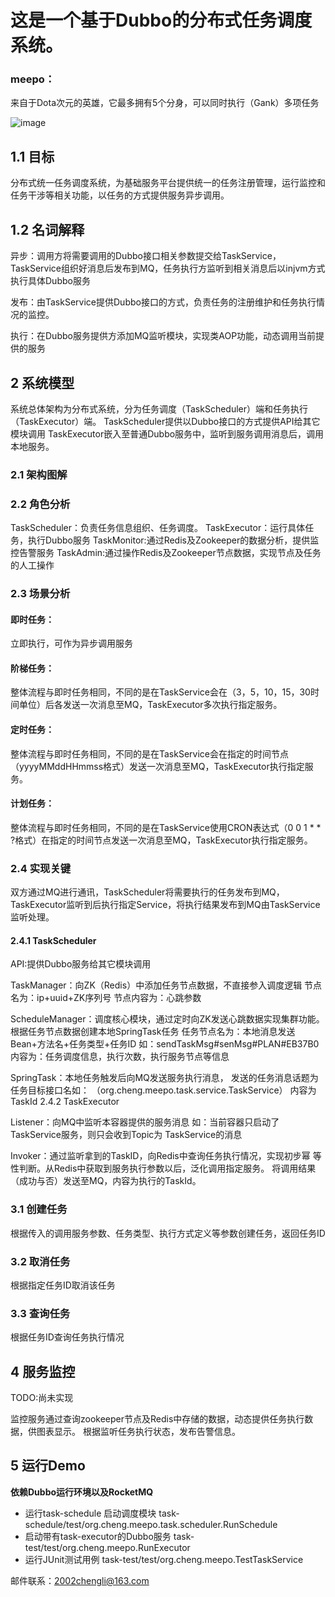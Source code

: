 # 这是一个基于Dubbo的分布式任务调度系统。
<h3>meepo：</h3>
来自于Dota次元的英雄，它最多拥有5个分身，可以同时执行（Gank）多项任务<br/>

![image](https://github.com/hbyscl/meepo/blob/master/design/%E6%9E%B6%E6%9E%84.png)

## 1.1 目标

分布式统一任务调度系统，为基础服务平台提供统一的任务注册管理，运行监控和任务干涉等相关功能，以任务的方式提供服务异步调用。 

## 1.2 名词解释

异步：调用方将需要调用的Dubbo接口相关参数提交给TaskService，TaskService组织好消息后发布到MQ，任务执行方监听到相关消息后以injvm方式执行具体Dubbo服务

发布：由TaskService提供Dubbo接口的方式，负责任务的注册维护和任务执行情况的监控。

执行：在Dubbo服务提供方添加MQ监听模块，实现类AOP功能，动态调用当前提供的服务  

## 2  系统模型

系统总体架构为分布式系统，分为任务调度（TaskScheduler）端和任务执行（TaskExecutor）端。 TaskScheduler提供以Dubbo接口的方式提供API给其它模块调用 TaskExecutor嵌入至普通Dubbo服务中，监听到服务调用消息后，调用本地服务。

### 2.1	架构图解

### 2.2	角色分析

TaskScheduler：负责任务信息组织、任务调度。 TaskExecutor：运行具体任务，执行Dubbo服务 TaskMonitor:通过Redis及Zookeeper的数据分析，提供监控告警服务 TaskAdmin:通过操作Redis及Zookeeper节点数据，实现节点及任务的人工操作

### 2.3	场景分析

#### 即时任务：
立即执行，可作为异步调用服务

#### 阶梯任务：

整体流程与即时任务相同，不同的是在TaskService会在（3，5，10，15，30时间单位）后各发送一次消息至MQ，TaskExecutor多次执行指定服务。

#### 定时任务：
整体流程与即时任务相同，不同的是在TaskService会在指定的时间节点（yyyyMMddHHmmss格式）发送一次消息至MQ，TaskExecutor执行指定服务。

#### 计划任务： 
整体流程与即时任务相同，不同的是在TaskService使用CRON表达式（0 0 1 * * ?格式）在指定的时间节点发送一次消息至MQ，TaskExecutor执行指定服务。

### 2.4	实现关键

双方通过MQ进行通讯，TaskScheduler将需要执行的任务发布到MQ，TaskExecutor监听到后执行指定Service，将执行结果发布到MQ由TaskService监听处理。

#### 2.4.1	TaskScheduler

API:提供Dubbo服务给其它模块调用

TaskManager：向ZK（Redis）中添加任务节点数据，不直接参入调度逻辑 节点名为：ip+uuid+ZK序列号 节点内容为：心跳参数

ScheduleManager：调度核心模块，通过定时向ZK发送心跳数据实现集群功能。	根据任务节点数据创建本地SpringTask任务 任务节点名为：本地消息发送Bean+方法名+任务类型+任务ID 如：sendTaskMsg#senMsg#PLAN#EB37B0 内容为：任务调度信息，执行次数，执行服务节点等信息

SpringTask：本地任务触发后向MQ发送服务执行消息， 发送的任务消息话题为任务目标接口名如： （org.cheng.meepo.task.service.TaskService） 内容为TaskId 2.4.2	TaskExecutor

Listener：向MQ中监听本容器提供的服务消息 如：当前容器只启动了TaskService服务，则只会收到Topic为	TaskService的消息

Invoker：通过监听拿到的TaskID，向Redis中查询任务执行情况，实现初步幂	等性判断。从Redis中获取到服务执行参数以后，泛化调用指定服务。	将调用结果（成功与否）发送至MQ，内容为执行的TaskId。


### 3.1	创建任务

根据传入的调用服务参数、任务类型、执行方式定义等参数创建任务，返回任务ID </br>

### 3.2	取消任务

根据指定任务ID取消该任务  </br>

### 3.3	查询任务

根据任务ID查询任务执行情况  </br>

## 4 服务监控
TODO:尚未实现

监控服务通过查询zookeeper节点及Redis中存储的数据，动态提供任务执行数据，供图表显示。 根据监听任务执行状态，发布告警信息。
## 5 运行Demo
**依赖Dubbo运行环境以及RocketMQ**
- 运行task-schedule 启动调度模块
task-schedule/test/org.cheng.meepo.task.scheduler.RunSchedule
- 启动带有task-executor的Dubbo服务
task-test/test/org.cheng.meepo.RunExecutor
- 运行JUnit测试用例
task-test/test/org.cheng.meepo.TestTaskService  

邮件联系：<a href="mailto:2002chengli@163.com">2002chengli@163.com</a>
